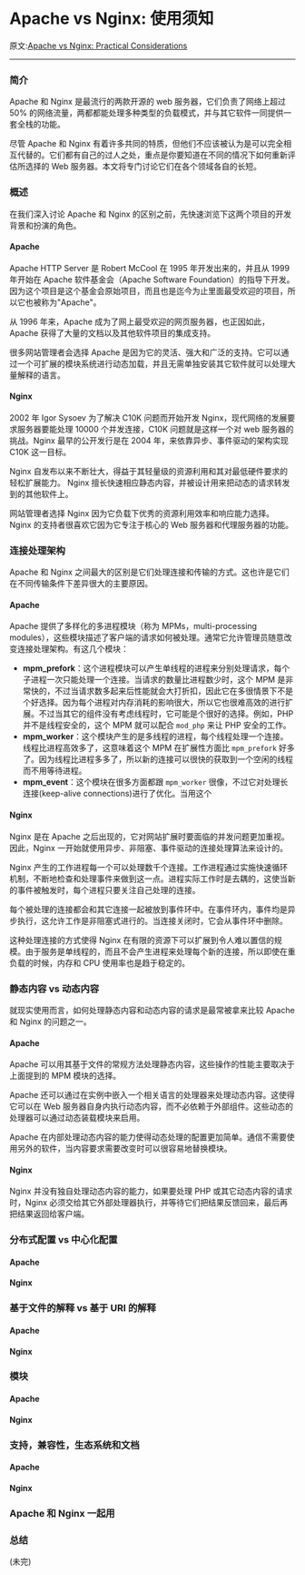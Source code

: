 # Apache vs Nginx: 使用须知

原文:[Apache vs Nginx: Practical Considerations](https://www.digitalocean.com/community/tutorials/apache-vs-nginx-practical-considerations)

---

### 简介

Apache 和 Nginx 是最流行的两款开源的 web 服务器，它们负责了网络上超过 50% 的网络流量，两都都能处理多种类型的负载模式，并与其它软件一同提供一套全栈的功能。

尽管 Apache 和 Nginx 有着许多共同的特质，但他们不应该被认为是可以完全相互代替的。它们都有自己的过人之处，重点是你要知道在不同的情况下如何重新评估所选择的 Web 服务器。本文将专门讨论它们在各个领域各自的长短。 

### 概述

在我们深入讨论 Apache 和 Nginx 的区别之前，先快速浏览下这两个项目的开发背景和扮演的角色。

#### Apache

Apache HTTP Server 是 Robert McCool 在 1995 年开发出来的，并且从 1999 年开始在 Apache 软件基金会（Apache Software Foundation）的指导下开发。因为这个项目是这个基金会原始项目，而且也是迄今为止里面最受欢迎的项目，所以它也被称为"Apache"。

从 1996 年来，Apache 成为了网上最受欢迎的网页服务器，也正因如此，Apache 获得了大量的文档以及其他软件项目的集成支持。

很多网站管理者会选择 Apache 是因为它的灵活、强大和广泛的支持。它可以通过一个可扩展的模块系统进行动态加载，并且无需单独安装其它软件就可以处理大量解释的语言。

#### Nginx

2002 年 Igor Sysoev 为了解决 C10K 问题而开始开发 Nginx，现代网络的发展要求服务器要能处理 10000 个并发连接，C10K 问题就是这样一个对 web 服务器的挑战。Nginx 最早的公开发行是在 2004 年，来依靠异步、事件驱动的架构实现 C10K 这一目标。

Nginx 自发布以来不断壮大，得益于其轻量级的资源利用和其对最低硬件要求的轻松扩展能力。 Nginx 擅长快速相应静态内容，并被设计用来把动态的请求转发到的其他软件上。

网站管理者选择 Nginx 因为它负载下优秀的资源利用效率和响应能力选择。Nginx 的支持者很喜欢它因为它专注于核心的 Web 服务器和代理服务器的功能。


### 连接处理架构

Apache 和 Nginx 之间最大的区别是它们处理连接和传输的方式。这也许是它们在不同传输条件下差异很大的主要原因。

#### Apache

Apache 提供了多样化的多进程模块（称为 MPMs，multi-processing modules），这些模块描述了客户端的请求如何被处理。通常它允许管理员随意改变连接处理架构。有这几个模块：

- **mpm_prefork**：这个进程模块可以产生单线程的进程来分别处理请求，每个子进程一次只能处理一个连接。当请求的数量比进程数少时，这个 MPM 是非常快的，不过当请求数多起来后性能就会大打折扣，因此它在多很情景下不是个好选择。因为每个进程对内存消耗的影响很大，所以它也很难高效的进行扩展。不过当其它的组件没有考虑线程时，它可能是个很好的选择。例如，PHP 并不是线程安全的，这个 MPM 就可以配合 `mod_php` 来让 PHP 安全的工作。
- **mpm_worker**：这个模块产生的是多线程的进程，每个线程处理一个连接。线程比进程高效多了，这意味着这个 MPM 在扩展性方面比 `mpm_prefork` 好多了。因为线程比进程多多了，所以新的连接可以很快的获取到一个空闲的线程而不用等待进程。
- **mpm_event**：这个模块在很多方面都跟 `mpm_worker` 很像，不过它对处理长连接(keep-alive connections)进行了优化。当用这个

#### Nginx

Nginx 是在 Apache 之后出现的，它对网站扩展时要面临的并发问题更加重视。因此，Nginx 一开始就使用异步、非阻塞、事件驱动的连接处理算法来设计的。

Nginx 产生的工作进程每一个可以处理数千个连接。工作进程通过实施快速循环机制，不断地检查和处理事件来做到这一点。进程实际工作时是去耦的，这使当新的事件被触发时，每个进程只要关注自己处理的连接。

每个被处理的连接都会和其它连接一起被放到事件环中。在事件环内，事件均是异步执行，这允许工作是非阻塞式进行的。当连接关闭时，它会从事件环中删除。

这种处理连接的方式使得 Nginx 在有限的资源下可以扩展到令人难以置信的规模。由于服务是单线程的，而且不会产生进程来处理每个新的连接，所以即使在重负载的时候，内存和 CPU 使用率也是趋于稳定的。

### 静态内容 vs 动态内容

就现实使用而言，如何处理静态内容和动态内容的请求是最常被拿来比较 Apache 和 Nginx 的问题之一。

#### Apache

Apache 可以用其基于文件的常规方法处理静态内容，这些操作的性能主要取决于上面提到的 MPM 模块的选择。

Apache 还可以通过在实例中嵌入一个相关语言的处理器来处理动态内容。这使得它可以在 Web 服务器自身内执行动态内容，而不必依赖于外部组件。这些动态的处理器可以通过动态装载模块来启用。 

Apache 在内部处理动态内容的能力使得动态处理的配置更加简单。通信不需要使用另外的软件，当内容要求需要改变时可以很容易地替换模块。

#### Nginx

Nginx 并没有独自处理动态内容的能力，如果要处理 PHP 或其它动态内容的请求时，Nginx 必须交给其它外部处理器执行，并等待它们把结果反馈回来，最后再把结果返回给客户端。



### 分布式配置 vs 中心化配置

#### Apache

#### Nginx


### 基于文件的解释 vs 基于 URI 的解释

#### Apache

#### Nginx


### 模块

#### Apache

#### Nginx


### 支持，兼容性，生态系统和文档

#### Apache

#### Nginx


### Apache 和 Nginx 一起用


### 总结


(未完)
